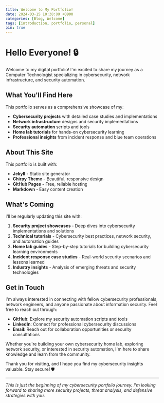 ```yaml
---
title: Welcome to My Portfolio!
date: 2024-03-15 10:30:00 +0800
categories: [Blog, Welcome]
tags: [introduction, portfolio, personal]
pin: true
---
```


# Hello Everyone! 🔒

Welcome to my digital portfolio! I'm excited to share my journey as a Computer Technologist specializing in cybersecurity, network infrastructure, and security automation.

## What You'll Find Here

This portfolio serves as a comprehensive showcase of my:

- **Cybersecurity projects** with detailed case studies and implementations
- **Network infrastructure** designs and security implementations
- **Security automation** scripts and tools
- **Home lab tutorials** for hands-on cybersecurity learning
- **Professional insights** from incident response and blue team operations

## About This Site

This portfolio is built with:
- **Jekyll** - Static site generator
- **Chirpy Theme** - Beautiful, responsive design
- **GitHub Pages** - Free, reliable hosting
- **Markdown** - Easy content creation

## What's Coming

I'll be regularly updating this site with:

1. **Security project showcases** - Deep dives into cybersecurity implementations and solutions
2. **Technical tutorials** - Cybersecurity best practices, network security, and automation guides
3. **Home lab guides** - Step-by-step tutorials for building cybersecurity learning environments
4. **Incident response case studies** - Real-world security scenarios and lessons learned
5. **Industry insights** - Analysis of emerging threats and security technologies

## Get in Touch

I'm always interested in connecting with fellow cybersecurity professionals, network engineers, and anyone passionate about information security. Feel free to reach out through:

- **GitHub**: Explore my security automation scripts and tools
- **LinkedIn**: Connect for professional cybersecurity discussions
- **Email**: Reach out for collaboration opportunities or security consultations

Whether you're building your own cybersecurity home lab, exploring network security, or interested in security automation, I'm here to share knowledge and learn from the community.

Thank you for visiting, and I hope you find my cybersecurity insights valuable. Stay secure! 🛡️

---

*This is just the beginning of my cybersecurity portfolio journey. I'm looking forward to sharing more security projects, threat analysis, and defensive strategies with you.*